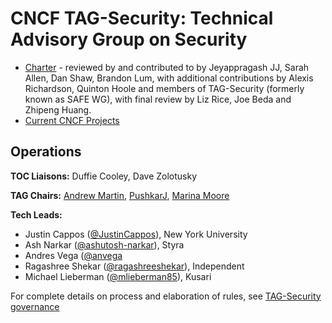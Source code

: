 # CNCF TAG-Security: Technical Advisory Group on Security

* [Charter](security-charter.md) - reviewed by and contributed to by Jeyappragash JJ, Sarah Allen,
Dan Shaw, Brandon Lum, with additional contributions by Alexis Richardson,
Quinton Hoole and members of TAG-Security (formerly known as SAFE WG), with
final review by Liz Rice, Joe Beda and Zhipeng Huang.
* [Current CNCF Projects](https://github.com/cncf/tag-security/blob/main/governance/cncf-projects.md)

## **Operations**

**TOC Liaisons:** Duffie Cooley, Dave Zolotusky

**TAG Chairs:** [Andrew Martin](https://github.com/sublimino), [PushkarJ](https://github.com/pushkarj), [Marina Moore](https://github.com/mnm678)

**Tech Leads:** 
* Justin Cappos ([@JustinCappos](https://github.com/JustinCappos)), New York University
* Ash Narkar ([@ashutosh-narkar](https://github.com/ashutosh-narkar)), Styra
* Andres Vega ([@anvega](https://github.com/anvega)
* Ragashree Shekar ([@ragashreeshekar](https://github.com/ragashreeshekar)), Independent
* Michael Lieberman ([@mlieberman85](https://github.com/mlieberman85)), Kusari

For complete details on process and elaboration of rules, see [TAG-Security governance](https://github.com/cncf/tag-security/tree/main/governance)

